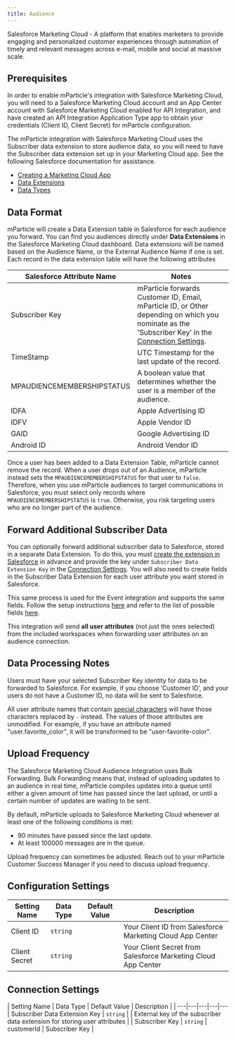 ```yaml
---
title: Audience
---
```


Salesforce Marketing Cloud - A platform that enables marketers to provide engaging and personalized customer experiences through automation of timely and relevant messages across e-mail, mobile and social at massive scale.

## Prerequisites

In order to enable mParticle's integration with Salesforce Marketing Cloud, you will need to a Salesforce Marketing Cloud account and an App Center account with Salesforce Marketing Cloud enabled for API Integration, and have created an API Integration Application Type app to obtain your credentials (Client ID, Client Secret) for mParticle configuration.

The mParticle integration with Salesforce Marketing Cloud uses the Subscriber data extension to store audience data, so you will need to have the Subscriber data extension set up in your Marketing Cloud app. See the following Salesforce documentation for assistance.

* [Creating a Marketing Cloud App](https://developer.salesforce.com/docs/atlas.en-us.mc-app-development.meta/mc-app-development/create-a-mc-app.htm)
* [Data Extensions](https://help.salesforce.com/articleView?id=mc_es_de_enhanced_subscriber.htm&type=5)
* [Data Types](https://help.salesforce.com/articleView?id=mc_es_data_extension_data_types.htm&type=5)

## Data Format

mParticle will create a Data Extension table in Salesforce for each audience you forward. You can find you audiences directly under **Data Extensions** in the Salesforce Marketing Cloud dashboard. Data extensions will be named based on the Audience Name, or the External Audience Name if one is set. Each record in the data extension table will have the following attributes

| Salesforce Attribute Name | Notes |
| --- | --- |
| Subscriber Key | mParticle forwards Customer ID, Email, mParticle ID, or Other depending on which you nominate as the 'Subscriber Key' in the [Connection Settings](#connection-settings).
| TimeStamp | UTC Timestamp for the last update of the record.
| MPAUDIENCEMEMBERSHIPSTATUS | A boolean value that determines whether the user is a member of the audience.
| IDFA | Apple Advertising ID
| IDFV | Apple Vendor ID
| GAID | Google Advertising ID
| Android ID | Android Vendor ID

<aside>
Once a user has been added to a Data Extension Table, mParticle cannot remove the record. When a user drops out of an Audience, mParticle instead sets the <code>MPAUDIENCEMEMBERSHIPSTATUS</code> for that user to <code>false</code>. Therefore, when you use mParticle audiences to target communications in Salesforce, you must select only records where <code>MPAUDIENCEMEMBERSHIPSTATUS</code> is <code>true</code>. Otherwise, you risk targeting users who are no longer part of the audience.
</aside>


## Forward Additional Subscriber Data

You can optionally forward additional subscriber data to Salesforce, stored in a separate Data Extension. To do this, you must [create the extension in Salesforce](https://help.salesforce.com/articleView?id=mc_es_create_data_extension.htm&type=5) in advance and provide the key under `Subscriber Data Extension Key` in the [Connection Settings](#connection-settings). You will also need to create fields in the Subscriber Data Extension for each user attribute you want stored in Salesforce.

This same process is used for the Event integration and supports the same fields. Follow the setup instructions [here](/integrations/salesforce-email/event/#subscriber-data-extension-setup) and refer to the list of possible fields [here](/integrations/salesforce-email/event/#subscriber-data-extension-fields).

<aside>
This integration will send <strong>all user attributes</strong> (not just the ones selected) from the included workspaces when forwarding user attributes on an audience connection.
</aside>

## Data Processing Notes

Users must have your selected Subscriber Key identity for data to be forwarded to Salesforce. For example, if you choose ‘Customer ID’, and your users do not have a Customer ID, no data will be sent to Salesforce.

All user attribute names that contain [special characters](https://help.salesforce.com/articleView?id=mc_es_data_extensions_name_restricted_characters.htm&type=5) will have those characters replaced by `-` instead. The values of those attributes are unmodified. For example, if you have an attribute named "user.favorite_color", it will be transformed to be "user-favorite-color".

## Upload Frequency

The Salesforce Marketing Cloud Audience Integration uses Bulk Forwarding. Bulk Forwarding means that, instead of uploading updates to an audience in real time, mParticle compiles updates into a queue until either a given amount of time has passed since the last upload, or until a certain number of updates are waiting to be sent.

By default, mParticle uploads to Salesforce Marketing Cloud whenever at least one of the following conditions is met:

* 90 minutes have passed since the last update.
* At least 100000 messages are in the queue.

Upload frequency can sometimes be adjusted. Reach out to your mParticle Customer Success Manager if you need to discuss upload frequency.

## Configuration Settings

| Setting Name |  Data Type    | Default Value  | Description |
| ---|---|---|---|
| Client ID | `string` | <unset> | Your Client ID from Salesforce Marketing Cloud App Center |
| Client Secret | `string` | <unset> | Your Client Secret from Salesforce Marketing Cloud App Center |


## Connection Settings

| Setting Name |  Data Type    | Default Value  | Description |
| ---|---|---|---|---
| Subscriber Data Extension Key | `string` |  | External key of the subscriber data extension for storing user attributes |
| Subscriber Key | `string` | customerId | Subscriber Key |
